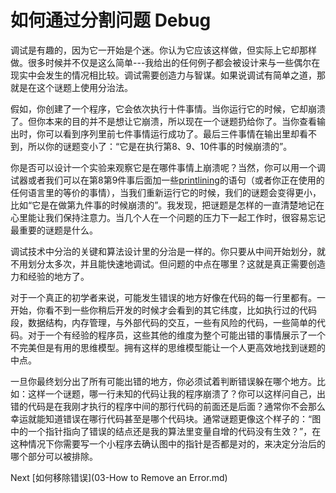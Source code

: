 # 如何通过分割问题 Debug
[//]: # (Version:1.0.0)
调试是有趣的，因为它一开始是个迷。你认为它应该这样做，但实际上它却那样做。很多时候并不仅是这么简单---我给出的任何例子都会被设计来与一些偶尔在现实中会发生的情况相比较。调试需要创造力与智谋。如果说调试有简单之道，那就是在这个谜题上使用分治法。

假如，你创建了一个程序，它会依次执行十件事情。当你运行它的时候，它却崩溃了。但你本来的目的并不是想让它崩溃，所以现在一个谜题扔给你了。当你查看输出时，你可以看到序列里前七件事情运行成功了。最后三件事情在输出里却看不到，所以你的谜题变小了：“它是在执行第8、9、10件事的时候崩溃的”。

你是否可以设计一个实验来观察它是在哪件事情上崩溃呢？当然，你可以用一个调试器或者我们可以在第8第9件事后面加一些[printlining](../../4-Glossary.md)的语句（或者你正在使用的任何语言里的等价的事情），当我们重新运行它的时候，我们的谜题会变得更小，比如“它是在做第九件事的时候崩溃的”。我发现，把谜题是怎样的一直清楚地记在心里能让我们保持注意力。当几个人在一个问题的压力下一起工作时，很容易忘记最重要的谜题是什么。

调试技术中分治的关键和算法设计里的分治是一样的。你只要从中间开始划分，就不用划分太多次，并且能快速地调试。但问题的中点在哪里？这就是真正需要创造力和经验的地方了。

对于一个真正的初学者来说，可能发生错误的地方好像在代码的每一行里都有。一开始，你看不到一些你稍后开发的时候才会看到的其它纬度，比如执行过的代码段，数据结构，内存管理，与外部代码的交互，一些有风险的代码，一些简单的代码。对于一个有经验的程序员，这些其他的维度为整个可能出错的事情展示了一个不完美但是有用的思维模型。拥有这样的思维模型能让一个人更高效地找到谜题的中点。

一旦你最终划分出了所有可能出错的地方，你必须试着判断错误躲在哪个地方。比如：这样一个谜题，哪一行未知的代码让我的程序崩溃了？你可以这样问自己，出错的代码是在我刚才执行的程序中间的那行代码的前面还是后面？通常你不会那么幸运就能知道错误在哪行代码甚至是哪个代码块。通常谜题更像这个样子的：“图中的一个指针指向了错误的结点还是我的算法里变量自增的代码没有生效？”，在这种情况下你需要写一个小程序去确认图中的指针是否都是对的，来决定分治后的哪个部分可以被排除。

Next [如何移除错误](03-How to Remove an Error.md)
